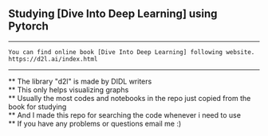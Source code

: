## Studying [Dive Into Deep Learning] using Pytorch

***
    You can find online book [Dive Into Deep Learning] following website.
    https://d2l.ai/index.html
***

** The library "d2l" is made by DIDL writers  
** This only helps visualizing graphs  
** Usually the most codes and notebooks in the repo just copied from the book for studying  
** And I made this repo for searching the code whenever i need to use  
** If you have any problems or questions email me :)  
